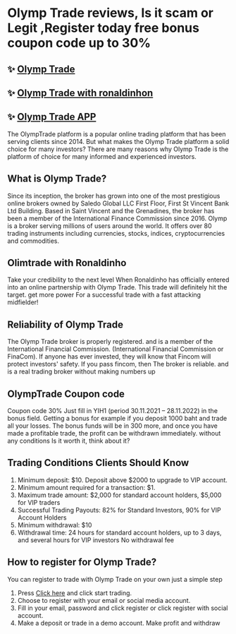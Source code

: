 
# Olymp Trade reviews, Is it scam or Legit ,Register today free bonus coupon code up to 30%

## ✨ [Olymp Trade](https://bit.ly/olymp-univer)
## ✨ [Olymp Trade with ronaldinhon](https://bit.ly/olymp-ronaldinho)
## ✨ [Olymp Trade APP](https://bit.ly/olymp-mobile-app)

The OlympTrade platform is a popular online trading platform that has been serving clients since 2014. But what makes the Olymp Trade platform a solid choice for many investors? There are many reasons why Olymp Trade is the platform of choice for many informed and experienced investors.


## What is Olymp Trade?

Since its inception, the broker has grown into one of the most prestigious online brokers owned by Saledo Global LLC First Floor, First St Vincent Bank Ltd Building. Based in Saint Vincent and the Grenadines, the broker has been a member of the International Finance Commission since 2016. Olymp is a broker serving millions of users around the world. It offers over 80 trading instruments including currencies, stocks, indices, cryptocurrencies and commodities.


## Olimtrade with Ronaldinho

Take your credibility to the next level When Ronaldinho has officially entered into an online partnership with Olymp Trade. This trade will definitely hit the target. get more power For a successful trade with a fast attacking midfielder!


## Reliability of Olymp Trade

The Olymp Trade broker is properly registered. and is a member of the International Financial Commission. (International Financial Commission or FinaCom). If anyone has ever invested, they will know that Fincom will protect investors' safety. If you pass fincom, then The broker is reliable. and is a real trading broker without making numbers up


## OlympTrade Coupon code

Coupon code 30% Just fill in YIH1 (period 30.11.2021 – 28.11.2022) in the bonus field. Getting a bonus for example if you deposit 1000 baht and trade all your losses. The bonus funds will be in 300 more, and once you have made a profitable trade, the profit can be withdrawn immediately. without any conditions Is it worth it, think about it?


## Trading Conditions Clients Should Know

1. Minimum deposit: $10. Deposit above $2000 to upgrade to VIP account.
2. Minimum amount required for a transaction: $1.
3. Maximum trade amount: $2,000 for standard account holders, $5,000 for VIP traders
4. Successful Trading Payouts: 82% for Standard Investors, 90% for VIP Account Holders
5. Minimum withdrawal: $10
6. Withdrawal time: 24 hours for standard account holders, up to 3 days, and several hours for VIP investors
No withdrawal fee


## How to register for Olymp Trade?

You can register to trade with Olymp Trade on your own just a simple step
1. Press [Click here](https://bit.ly/olymp-ronaldinho) and click start trading.
2. Choose to register with your email or social media account.
3. Fill in your email, password and click register or click register with social account.
4. Make a deposit or trade in a demo account. Make profit and withdraw
